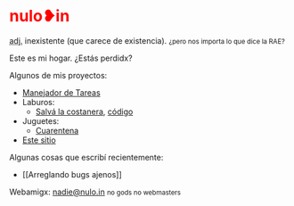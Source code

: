 <h1 style=color:red;margin-top:0>nulo❥in</h1>

<p><abbr title="adjetivo">adj.</abbr> inexistente (que carece de existencia).
<small>¿pero nos importa lo que dice la RAE?</small></p>

Este es mi hogar. ¿Estás perdidx?

Algunos de mis proyectos:

-	[Manejador de Tareas](https://tareas.nulo.in)
-	Laburos:
	-	[Salvá la costanera](https://salvalacostanera.com.ar), [código](https://gitea.nulo.in/Nulo/salva-la-costanera)
-	Juguetes:
	-	[Cuarentena](https://cuarentena.nulo.in)
-	[Este sitio](https://gitea.nulo.in/Nulo/sitio)

Algunas cosas que escribí recientemente:

-	[[Arreglando bugs ajenos]]

Webamigx: [nadie@nulo.in](mailto:nadie@nulo.in) <small>no gods no webmasters</small>
